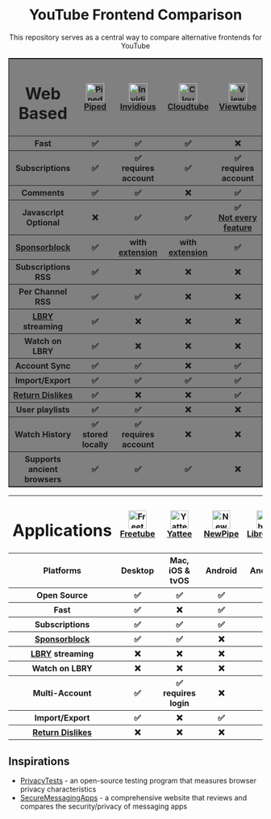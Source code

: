 <!DOCTYPE html>
<html lang="en">
  <head>
    <style>
    h1 {text-align: center;}
    p {text-align: center;}
    h3 {text-align: center;}
    table.Web-Based {
      border: 1px solid black;
      border-collapse: collapse;
    }
    table.Web-Based {
      background-color: gray;
      margin-left: auto;
      margin-right: auto;
    }
    </style>
  </head>
  
  <body>
  <h1>YouTube Frontend Comparison</h1>
  <p>This repository serves as a central way to compare alternative frontends for YouTube</p>
  </body>
  
<table class ="Web-Based">
  <tbody>
    <tr>
      <th class="table-header" style="text-transform: capitalize;"> 
        <h1 class = "title">
          <div class = "table-title">Web Based</div>
        </h1>
      </th>
    <th><a href="https://github.com/TeamPiped/Piped"><img src="https://piped.kavin.rocks/img/icons/logo.svg" alt="Piped Logo" width="36" height="36"> <br /> Piped</a></th>
    <th><a href="https://github.com/iv-org/invidious"><img src="https://avatars.githubusercontent.com/u/68407447?s=200&v=4" alt="Invidious Logo" width="36" height="36"> <br /> Invidious</a></th>
    <th><a href="https://sr.ht/~cadence/tube"><img src="https://d4.alternativeto.net/LgTu0hqbLtIwLPo9aOnT0GsEe13gbO_gI62NXbGKXY4/rs:fill:140:140:0/g:ce:0:0/YWJzOi8vZGlzdC9pY29ucy9jbG91ZHR1YmVfMTgzNzc0LnBuZw.png" alt="Cloudtube Logo" width="36" height="36"> <br /> Cloudtube</a></th>
    <th><a href="https://github.com/ViewTube/viewtube-vue"><img src="https://raw.githubusercontent.com/ViewTube/viewtube-vue/stable/.github/images/logo.png" alt="Viewtube Logo" width="36" height="36"> <br /> Viewtube</a></th>
  </tr>
  <tr>
    <th>Fast</th>
    <th>✅</th>
    <th>✅</th>
    <th>✅</th>
    <th>❌</th>
  </tr>
  <tr>
    <th>Subscriptions</th>
    <th>✅</th>
    <th>✅ <br /> requires account</th>
    <th>✅</th>
    <th>✅ <br /> requires account</th>
  </tr>
  <tr>
    <th>Comments</th>
    <th>✅</th>
    <th>✅</th>
    <th>❌</th>
    <th>✅</th>
  </tr>
  <tr>
    <th>Javascript Optional</th>
    <th>❌</th>
    <th>✅</th>
    <th>✅</th>
    <th>✅ <br /><a href="https://github.com/ViewTube/viewtube-vue/issues/2#issuecomment-1057513500">Not every feature</a></th>
  </tr>
  <tr>
    <th><a href="https://github.com/ajayyy/SponsorBlock">Sponsorblock</a></th>
    <th>✅</th>
    <th>with <a href="https://github.com/ajayyy/SponsorBlock">extension</a></th>
    <th>with <a href="https://github.com/ajayyy/SponsorBlock">extension</a></th>
    <th>✅</th>
  </tr>
  <tr>
    <th>Subscriptions RSS</th>
    <th>✅</th>
    <th>❌</th>
    <th>❌</th>
    <th>❌</th>
  </tr>
  <tr>
    <th>Per Channel RSS</th>
    <th>✅</th>
    <th>✅</th>
    <th>❌</th>
    <th>❌</th>
  </tr>
  <tr>
    <th><a href="https://github.com/lbryio/lbry-desktop">LBRY</a> streaming</th>
    <th>✅</th>
    <th>❌</th>
    <th>❌</th>
    <th>❌</th>
  </tr>
  <tr>
    <th>Watch on LBRY</th>
    <th>✅</th>
    <th>❌</th>
    <th>❌</th>
    <th>❌</th>
  </tr>
  <tr>
    <th>Account Sync</th>
    <th>✅</th>
    <th>✅</th>
    <th>❌</th>
    <th>✅</th>
  </tr>
  <tr>
    <th>Import/Export</th>
    <th>✅</th>
    <th>✅</th>
    <th>✅</th>
    <th>✅</th>
  </tr>
  <tr>
    <th><a href="https://github.com/Anarios/return-youtube-dislike">Return Dislikes</a></th>
    <th>✅</th>
    <th>❌</th>
    <th>❌</th>
    <th>✅</th>
  </tr>
  <tr>
    <th>User playlists</th>
    <th>✅</th>
    <th>✅</th>
    <th>❌</th>
    <th>❌</th>
  </tr>
  <tr>
    <th>Watch History</th>
    <th>✅ <br /> stored locally</th>
    <th>✅ <br /> requires account</th>
    <th>❌</th>
    <th>❌</th>
  </tr>
  <tr>
    <th>Supports ancient browsers</th>
    <th>✅</th>
    <th>✅</th>
    <th>✅</th>
    <th>❌</th>
  </tr>
 </table>
<table>
  <tr>
    <th class="table-header" style="text-transform: capitalize;"> 
      <h1 class = "title">
        <div class = "table-title">Applications</div>
      </h1>
    </th>
    <th><a href="https://github.com/FreeTubeApp/FreeTube"><img src="https://d4.alternativeto.net/KkMBv9B_9P1FqX3bAQtctUokliW48xGKe1j_Y5aIGjY/rs:fill:140:140:0/g:ce:0:0/YWJzOi8vZGlzdC9pY29ucy9mcmVldHViZV8xMjcyMDYucG5n.png" alt="Freetube Logo" width="36" height="36"> <br /> Freetube </a></th>
    <th><a href="https://github.com/yattee/yattee"><img src="https://camo.githubusercontent.com/5acbbe712241861ba5c9fd0011e702f577b661f499f1fc7ffbcca32f37f4320c/68747470733a2f2f722e7961747465652e73747265616d2f69636f6e732f7961747465652d3135302e706e67" alt="Yattee Logo" width="36" height="36"><br /> Yattee</a></th>
    <th><a href="https://github.com/TeamNewPipe/NewPipe"><img src="https://github.com/TeamNewPipe/NewPipe/raw/dev/assets/new_pipe_icon_5.png" alt="Newpipe Logo" width="36" height="36"><br /> NewPipe</a></th>
    <th><a href="https://github.com/libre-tube/LibreTube"><img src="https://avatars.githubusercontent.com/u/96022078?s=200&v=4" alt="Libretube Logo" width="36" height="36"><br /> Libretube</a></th>
  </tr>
  <tr>
    <th>Platforms</th>
    <th>Desktop</th>
    <th>Mac, iOS & tvOS</th>
    <th>Android</th>
    <th>Android</th>
  </tr>
  <tr>
    <th>Open Source</th>
    <th>✅</th>
    <th>✅</th>
    <th>✅</th>
    <th>✅</th>
  </tr>
  <tr>
    <th>Fast</th>
    <th>✅</th>
    <th>❌</th>
    <th>✅</th>
    <th>✅</th>
  </tr>
  <tr>
    <th>Subscriptions</th>
    <th>✅</th>
    <th>✅</th>
    <th>✅</th>
    <th>✅</th>
  </tr>
  <tr>
    <th><a href="https://github.com/ajayyy/SponsorBlock">Sponsorblock</a></th>
    <th>✅</th>
    <th>✅</th>
    <th>❌</th>
    <th>✅</th>
  </tr>
  <tr>
    <th><a href="https://github.com/lbryio/lbry-desktop">LBRY</a> streaming</th>
    <th>❌</th>
    <th>❌</th>
    <th>❌</th>
    <th>✅</th>
  </tr>
  <tr>
    <th>Watch on LBRY</th>
    <th>❌</th>
    <th>❌</th>
    <th>❌</th>
    <th>❌</th>
  </tr>
  <tr>
    <th>Multi-Account</th>
    <th>✅</th>
    <th>✅<br />requires login</th>
    <th>❌</th>
    <th>❌</th>
  </tr>
  <tr>
    <th>Import/Export</th>
    <th>✅</th>
    <th>❌</th>
    <th>✅</th>
    <th>✅</th>
  </tr>
  <tr>
    <th><a href="https://github.com/Anarios/return-youtube-dislike">Return Dislikes</a></th>
    <th>❌</th>
    <th>❌</th>
    <th>❌</th>
    <th>✅</th>
  </tr>
  </tbody>
</table>

## Inspirations
- <a href="https://privacytests.org">PrivacyTests</a> - an open-source testing program that measures browser privacy characteristics
- <a href="https://www.securemessagingapps.com">SecureMessagingApps</a> - a comprehensive website that reviews and compares the security/privacy of messaging apps 
</html>
